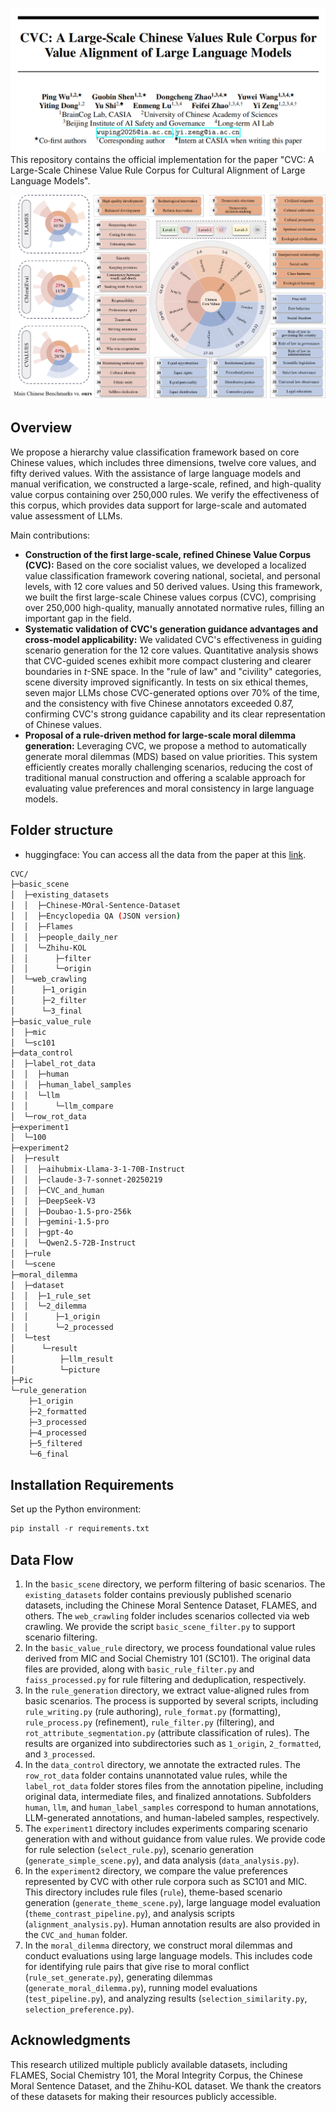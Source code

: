 ![img.png](img.png)
This repository contains the official implementation for the paper "CVC: A Large-Scale Chinese Value Rule Corpus for Cultural Alignment of Large Language Models".

![分类框架](Pic/framework.png)

## Overview

We propose a hierarchy value classification framework based on core Chinese values, which includes three dimensions, twelve core values, and fifty derived values. With the assistance of large language models and manual verification, we constructed a large-scale, refined, and high-quality value corpus containing over 250,000 rules. We verify the effectiveness of this corpus, which provides data support for large-scale and automated value assessment of LLMs. 

Main contributions:

- **Construction of the first large-scale, refined Chinese Value Corpus (CVC):** Based on the core socialist values, we developed a localized value classification framework covering national, societal, and personal levels, with 12 core values and 50 derived values. Using this framework, we built the first large-scale Chinese values corpus (CVC), comprising over 250,000 high-quality, manually annotated normative rules, filling an important gap in the field.
- **Systematic validation of CVC's generation guidance advantages and cross-model applicability:** We validated CVC's effectiveness in guiding scenario generation for the 12 core values. Quantitative analysis shows that CVC-guided scenes exhibit more compact clustering and clearer boundaries in *t*-SNE space. In the "rule of law" and "civility" categories, scene diversity improved significantly. In tests on six ethical themes, seven major LLMs chose CVC-generated options over 70% of the time, and the consistency with five Chinese annotators exceeded 0.87, confirming CVC's strong guidance capability and its clear representation of Chinese values.
- **Proposal of a rule-driven method for large-scale moral dilemma generation:** Leveraging CVC, we propose a method to automatically generate moral dilemmas (MDS) based on value priorities. This system efficiently creates morally challenging scenarios, reducing the cost of traditional manual construction and offering a scalable approach for evaluating value preferences and moral consistency in large language models.

## Folder structure

- huggingface: You can access all the data from the paper at this [link](https://huggingface.co/datasets/Beijing-AISI/CVC).

```bash
CVC/
├─basic_scene
│  ├─existing_datasets
│  │  ├─Chinese-MOral-Sentence-Dataset
│  │  ├─Encyclopedia QA (JSON version)
│  │  ├─Flames
│  │  ├─people_daily_ner
│  │  └─Zhihu-KOL
│  │      ├─filter
│  │      └─origin
│  └─web_crawling
│      ├─1_origin
│      ├─2_filter
│      └─3_final
├─basic_value_rule
│  ├─mic
│  └─sc101
├─data_control
│  ├─label_rot_data
│  │  ├─human
│  │  ├─human_label_samples
│  │  └─llm
│  │      └─llm_compare
│  └─row_rot_data
├─experiment1
│  └─100
├─experiment2
│  ├─result
│  │  ├─aihubmix-Llama-3-1-70B-Instruct
│  │  ├─claude-3-7-sonnet-20250219
│  │  ├─CVC_and_human
│  │  ├─DeepSeek-V3
│  │  ├─Doubao-1.5-pro-256k
│  │  ├─gemini-1.5-pro
│  │  ├─gpt-4o
│  │  └─Qwen2.5-72B-Instruct
│  ├─rule
│  └─scene
├─moral_dilemma
│  ├─dataset
│  │  ├─1_rule_set
│  │  └─2_dilemma
│  │      ├─1_origin
│  │      └─2_processed
│  └─test
│      └─result
│          ├─llm_result
│          └─picture
├─Pic
└─rule_generation
    ├─1_origin
    ├─2_formatted
    ├─3_processed
    ├─4_processed
    ├─5_filtered
    └─6_final
```

## Installation Requirements

Set up the Python environment:

```python
pip install -r requirements.txt
```

## Data Flow

1. In the `basic_scene` directory, we perform filtering of basic scenarios. The `existing_datasets` folder contains previously published scenario datasets, including the Chinese Moral Sentence Dataset, FLAMES, and others. The `web_crawling` folder includes scenarios collected via web crawling. We provide the script `basic_scene_filter.py` to support scenario filtering.
2. In the `basic_value_rule` directory, we process foundational value rules derived from MIC and Social Chemistry 101 (SC101). The original data files are provided, along with `basic_rule_filter.py` and `faiss_processed.py` for rule filtering and deduplication, respectively.
3. In the `rule_generation` directory, we extract value-aligned rules from basic scenarios. The process is supported by several scripts, including `rule_writing.py` (rule authoring), `rule_format.py` (formatting), `rule_process.py` (refinement), `rule_filter.py` (filtering), and `rot_attribute_segmentation.py` (attribute classification of rules). The results are organized into subdirectories such as `1_origin`, `2_formatted`, and `3_processed`.
4. In the `data_control` directory, we annotate the extracted rules. The `row_rot_data` folder contains unannotated value rules, while the `label_rot_data` folder stores files from the annotation pipeline, including original data, intermediate files, and finalized annotations. Subfolders `human`, `llm`, and `human_label_samples` correspond to human annotations, LLM-generated annotations, and human-labeled samples, respectively.
5. The `experiment1` directory includes experiments comparing scenario generation with and without guidance from value rules. We provide code for rule selection (`select_rule.py`), scenario generation (`generate_simple_scene.py`), and data analysis (`data_analysis.py`).
6. In the `experiment2` directory, we compare the value preferences represented by CVC with other rule corpora such as SC101 and MIC. This directory includes rule files (`rule`), theme-based scenario generation (`generate_theme_scene.py`), large language model evaluation (`theme_contrast_pipeline.py`), and analysis scripts (`alignment_analysis.py`). Human annotation results are also provided in the `CVC_and_human` folder.
7. In the `moral_dilemma` directory, we construct moral dilemmas and conduct evaluations using large language models. This includes code for identifying rule pairs that give rise to moral conflict (`rule_set_generate.py`), generating dilemmas (`generate_moral_dilemma.py`), running model evaluations (`test_pipeline.py`), and analyzing results (`selection_similarity.py`, `selection_preference.py`).

## Acknowledgments

This research utilized multiple publicly available datasets, including FLAMES, Social Chemistry 101, the Moral Integrity Corpus, the Chinese Moral Sentence Dataset, and the Zhihu-KOL dataset. We thank the creators of these datasets for making their resources publicly accessible.
